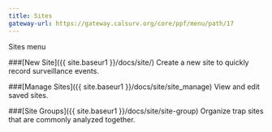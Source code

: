 ```yaml
---
title: Sites
gateway-url: https://gateway.calsurv.org/core/ppf/menu/path/17
---
```

Sites menu

###[New Site]({{ site.baseur1 }}/docs/site/)
Create a new site to quickly record surveillance events.

###[Manage Sites]({{ site.baseur1 }}/docs/site/site_manage)
View and edit saved sites.

###[Site Groups]({{ site.baseur1 }}/docs/site/site-group)
Organize trap sites that are commonly analyzed together.
